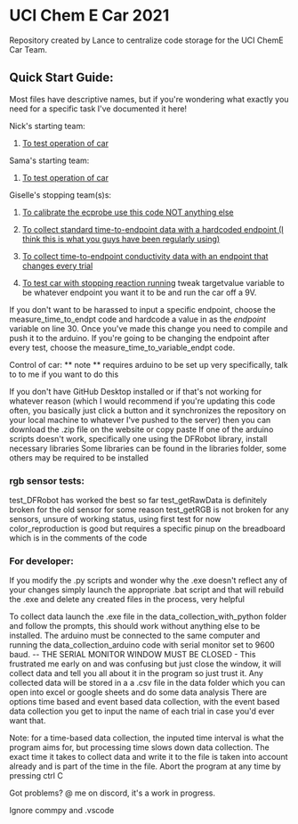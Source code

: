 # UCI Chem E Car 2021
Repository created by Lance to centralize code storage for the UCI ChemE Car Team.

## Quick Start Guide:
Most files have descriptive names, but if you're wondering what exactly you need for a specific task I've documented it here!

Nick's starting team:
1. [To test operation of car](https://github.com/GitBoi37/UCI-ChemECar-2021/blob/main/car%20control/nick_button_start/nick_button_start.ino)

Sama's starting team:
1. [To test operation of car](https://github.com/GitBoi37/UCI-ChemECar-2021/blob/main/car%20control/sama_button_start/sama_button_start.ino)

Giselle's stopping team(s)s:
1. [To calibrate the ecprobe use this code NOT anything else](https://github.com/GitBoi37/UCI-ChemECar-2021/blob/main/conductivity%20sensor%20arduino%20code/ecprobe_calibration/ecprobe_calibration.ino)
2. [To collect standard time-to-endpoint data with a hardcoded endpoint (I think this is what you guys have been regularly using)](https://github.com/GitBoi37/UCI-ChemECar-2021/blob/main/conductivity%20sensor%20arduino%20code/measure_time_to_endpt/measure_time_to_endpt.ino)
3. [To collect time-to-endpoint conductivity data with an endpoint that changes every trial](https://github.com/GitBoi37/UCI-ChemECar-2021/blob/main/conductivity%20sensor%20arduino%20code/measure_time_to_variable_endpt/measure_time_to_variable_endpt.ino)

4. [To test car with stopping reaction running](https://github.com/GitBoi37/UCI-ChemECar-2021/blob/main/car%20control/button_start_w_conductivity/button_start_w_conductivity.ino)
 tweak targetvalue variable to be whatever endpoint you want it to be and run the car off a 9V. 

If you don't want to be harassed to input a specific endpoint, choose the measure_time_to_endpt code and hardcode a value in as the *endpoint* variable on line 30. Once you've made this change you need to compile and push it to the arduino. If you're going to be changing the endpoint after every test, choose the measure_time_to_variable_endpt code.

Control of car:
** note ** requires arduino to be set up very specifically, talk to to me if you want to do this




If you don't have GitHub Desktop installed or if that's not working for whatever reason (which I would recommend if you're updating this code often, you basically just click a button and it synchronizes the repository on your local machine to whatever I've pushed to the server) then you can download the .zip file on the website or copy paste
If one of the arduino scripts doesn't work, specifically one using the DFRobot library, install necessary libraries
Some libraries can be found in the libraries folder, some others may be required to be installed

### rgb sensor tests:
test_DFRobot has worked the best so far
test_getRawData is definitely broken for the old sensor for some reason
test_getRGB is not broken for any sensors, unsure of working status, using first test for now
color_reproduction is good but requires a specific pinup on the breadboard which is in the comments of the code

### For developer:
If you modify the .py scripts and wonder why the .exe doesn't reflect any of your changes simply launch the appropriate .bat script and that will rebuild the .exe and delete any created files in the process, very helpful

To collect data launch the .exe file in the data_collection_with_python folder and follow the prompts, this should work without anything else to be installed. The arduino must be connected to the same computer and running the data_collection_arduino code with serial monitor set to 9600 baud. 
 -- THE SERIAL MONITOR WINDOW MUST BE CLOSED -
This frustrated me early on and was confusing but just close the window, it will collect data and tell you all about it in the program so just trust it. 
Any collected data will be stored in a a .csv file in the data folder which you can open into excel or google sheets and do some data analysis
There are options time based and event based data collection, with the event based data collection you get to input the name of each trial in case you'd ever want that.

Note: for a time-based data collection, the inputed time interval is what the program aims for, but processing time slows down data collection.
The exact time it takes to collect data and write it to the file is taken into account already and is part of the time in the file.
Abort the program at any time by pressing ctrl C

Got problems? @ me on discord, it's a work in progress.

Ignore commpy and .vscode
